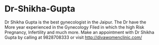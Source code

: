 # Dr-Shikha-Gupta
Dr Shikha Gupta is the best gynecologist in the Jaipur. The Dr have the More year experienced in the Gynecology Filed in which the high Risk Pregnancy, Infertility and much more. Make an appointment with Dr Shikha Gupta by calling at 9828708333 or visit http://divawomenclinic.com/
